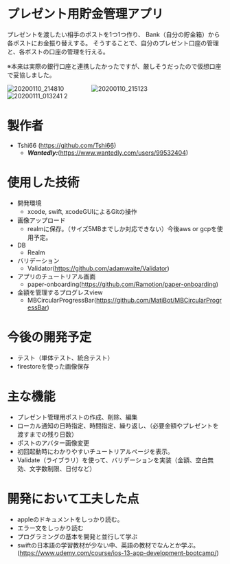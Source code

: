 # プレゼント用貯金管理アプリ  

プレゼントを渡したい相手のポストを1つ1つ作り、
Bank（自分の貯金箱）から各ポストにお金振り替えする。
そうすることで、自分のプレゼント口座の管理と、各ポストの口座の管理を行える。

※本来は実際の銀行口座と連携したかったですが、厳しそうだったので仮想口座で妥協しました。

![20200110_214810](https://user-images.githubusercontent.com/47974150/72154744-c8ac6700-33f4-11ea-9583-ce14a7c8f592.GIF)
&ensp;&ensp;&ensp;&ensp;&ensp;&ensp;&ensp;&ensp;
![20200110_215123](https://user-images.githubusercontent.com/47974150/72154768-dcf06400-33f4-11ea-88df-ef9d29ce66dc.GIF)
&ensp;&ensp;&ensp;&ensp;&ensp;&ensp;&ensp;&ensp;
![20200111_013241 2](https://user-images.githubusercontent.com/47974150/72169500-901b8600-3412-11ea-86e7-3c040062c9d5.GIF)

# 製作者
+ Tshi66 (https://github.com/Tshi66)
    + ***Wantedly:***(https://www.wantedly.com/users/99532404)  

# 使用した技術
  + 開発環境
      + xcode, swift, xcodeGUIによるGitの操作
  + 画像アップロード
      + realmに保存。（サイズ5MBまでしか対応できない）今後aws or gcpを使用予定。
  + DB
      + Realm
  + バリデーション 
      + Validator(https://github.com/adamwaite/Validator)
  + アプリのチュートリアル画面
      + paper-onboarding(https://github.com/Ramotion/paper-onboarding)
  + 金額を管理するプログレスview
      + MBCircularProgressBar(https://github.com/MatiBot/MBCircularProgressBar)
      
# 今後の開発予定
  + テスト（単体テスト、統合テスト）
  + firestoreを使った画像保存
      
# 主な機能
  + プレゼント管理用ポストの作成、削除、編集
  + ローカル通知の日時指定、時間指定、繰り返し、（必要金額やプレゼントを渡すまでの残り日数）
  + ポストのアバター画像変更
  + 初回起動時にわかりやすいチュートリアルページを表示。
  + Validate（ライブラリ）を使って、バリデーションを実装（金額、空白無効、文字数制限、日付など）
  
# 開発において工夫した点
  + appleのドキュメントをしっかり読む。
  + エラー文をしっかり読む
  + プログラミングの基本を開発と並行して学ぶ
  + swiftの日本語の学習教材が少ない中、英語の教材でなんとか学ぶ。(https://www.udemy.com/course/ios-13-app-development-bootcamp/)
